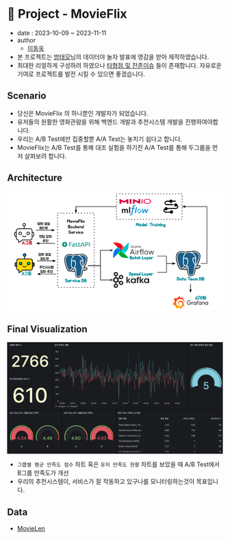 # 🚀 Project - MovieFlix

- date : 2023-10-09 ~ 2023-11-11
- author
  * [이동욱](https://github.com/ehddnr301)
- 본 프로젝트는 [방태모](https://www.linkedin.com/in/taemo)님의 데이터야 놀자 발표에 영감을 받아 제작하였습니다.
- 최대한 리얼하게 구성하려 하였으나 [타협점 및 잔존이슈](https://github.com/ehddnr301/MovieRecommend/issues/5) 들이 존재합니다. 자유로운 기여로 프로젝트를 발전 시킬 수 있으면 좋겠습니다.

## Scenario

- 당신은 MovieFlix 의 하나뿐인 개발자가 되었습니다.
- 유저들의 원활한 영화관람을 위해 백엔드 개발과 추천시스템 개발을 진행하여야합니다.
- 우리는 A/B Test에만 집중할뿐 A/A Test는 놓치기 쉽다고 합니다.
- MovieFlix는 A/B Test를 통해 대조 실험을 하기전 A/A Test를 통해 두그룹을 먼저 살펴보려 합니다.

## Architecture

<img src="./images/9_0_1.png" align="center">


## Final Visualization

<img src="./images/9_0_2.png" align="center">

- `그룹별 평균 만족도 점수` 차트 혹은 `유저 만족도 현황` 차트를 보았을 때 A/B Test에서 B그룹 만족도가 개선
- 우리의 추천시스템이, 서비스가 잘 작동하고 있구나를 모니터링하는것이 목표입니다.

## Data

- [MovieLen](https://grouplens.org/datasets/movielens/)

<script src="https://utteranc.es/client.js"
        repo="Pseudo-Lab/data-engineering-for-everybody"
        issue-term="pathname"
        label="comments"
        theme="preferred-color-scheme"
        crossorigin="anonymous"
        async>
</script>